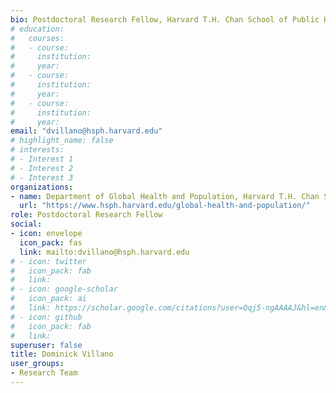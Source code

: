```yaml
---
bio: Postdoctoral Research Fellow, Harvard T.H. Chan School of Public Health
# education:
#   courses:
#   - course: 
#     institution: 
#     year: 
#   - course: 
#     institution: 
#     year: 
#   - course: 
#     institution: 
#     year: 
email: "dvillano@hsph.harvard.edu"
# highlight_name: false
# interests:
# - Interest 1
# - Interest 2
# - Interest 3
organizations:
- name: Department of Global Health and Population, Harvard T.H. Chan School of Public Health
  url: "https://www.hsph.harvard.edu/global-health-and-population/"
role: Postdoctoral Research Fellow
social:
- icon: envelope
  icon_pack: fas
  link: mailto:dvillano@hsph.harvard.edu
# - icon: twitter
#   icon_pack: fab
#   link: 
# - icon: google-scholar
#   icon_pack: ai
#   link: https://scholar.google.com/citations?user=Qqj5-ngAAAAJ&hl=en&oi=ao
# - icon: github
#   icon_pack: fab
#   link: 
superuser: false
title: Dominick Villano
user_groups:
- Research Team
---
```


